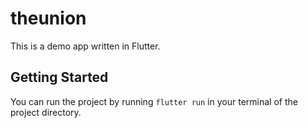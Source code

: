 # theunion

This is a demo app written in Flutter.

## Getting Started

You can run the project by running `flutter run` in your terminal of the project directory.


